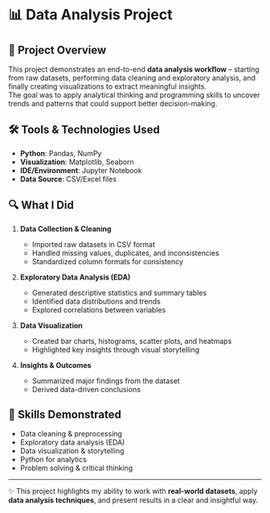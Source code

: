 # 📊 Data Analysis Project

## 📌 Project Overview
This project demonstrates an end-to-end **data analysis workflow** – starting from raw datasets, performing data cleaning and exploratory analysis, and finally creating visualizations to extract meaningful insights.  
The goal was to apply analytical thinking and programming skills to uncover trends and patterns that could support better decision-making.

## 🛠️ Tools & Technologies Used
- **Python**: Pandas, NumPy  
- **Visualization**: Matplotlib, Seaborn  
- **IDE/Environment**: Jupyter Notebook  
- **Data Source**: CSV/Excel files  

## 🔍 What I Did
1. **Data Collection & Cleaning**
   - Imported raw datasets in CSV format
   - Handled missing values, duplicates, and inconsistencies
   - Standardized column formats for consistency

2. **Exploratory Data Analysis (EDA)**
   - Generated descriptive statistics and summary tables
   - Identified data distributions and trends
   - Explored correlations between variables

3. **Data Visualization**
   - Created bar charts, histograms, scatter plots, and heatmaps
   - Highlighted key insights through visual storytelling

4. **Insights & Outcomes**
   - Summarized major findings from the dataset
   - Derived data-driven conclusions

## 🎯 Skills Demonstrated
- Data cleaning & preprocessing  
- Exploratory data analysis (EDA)  
- Data visualization & storytelling  
- Python for analytics  
- Problem solving & critical thinking  

---

✨ This project highlights my ability to work with **real-world datasets**, apply **data analysis techniques**, and present results in a clear and insightful way.

